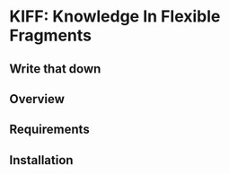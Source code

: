 # KIFF: Knowledge In Flexible Fragments
## Write that down

## Overview

## Requirements


## Installation

